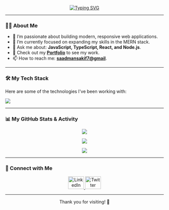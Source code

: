 <p align="center">
  <a href="https://git.io/typing-svg">
    <img src="https://readme-typing-svg.demolab.com/?lines=Hello,+I'm+Saadman+Sakif!;I'm+a+Web+Developer;I+build+things+for+the+web.&font=Fira+Code&center=true&width=440&height=45&color=36BCF7&vCenter=true&pause=1000&size=22" alt="Typing SVG" />
  </a>
</p>

---

### 🙋‍♂️ About Me

- 🔭 I’m passionate about building modern, responsive web applications.
- 🌱 I’m currently focused on expanding my skills in the MERN stack.
- 💬 Ask me about: **JavaScript, TypeScript, React, and Node.js**.
- 📄 Check out my **[Portfolio](https://portfolio-soundreaver.vercel.app)** to see my work.
- 📫 How to reach me: **[saadmansakif7@gmail](mailto:saadmansakif7@gmail.com)**.

---

### 🛠️ My Tech Stack

Here are some of the technologies I've been working with:

<p align="left">
  <a href="https://skillicons.dev">
    <img src="https://skillicons.dev/icons?i=js,ts,react,nodejs,express,mongodb,html,css,tailwind,git,vscode,figma" />
  </a>
</p>

---

### 📊 My GitHub Stats & Activity

<p align="center">
  
  
  <a href="https://github.com/anuraghazra/github-readme-stats">
    <img align="center" src="https://github-readme-stats.vercel.app/api/top-langs/?username=Soundreaver&layout=compact&theme=tokyonight&hide_border=true" />
  </a>
</p>

<p align="center">
  <a href="https://github.com/ashutosh00710/github-readme-activity-graph">
    <img align="center" src="https://github-readme-activity-graph.vercel.app/graph?username=Soundreaver&theme=github-dark&hide_border=true" />
  </a>
</p>

<p align="center">
  <a href="https://github.com/ryo-ma/github-profile-trophy">
    <img align="center" src="https://github-profile-trophy.vercel.app/?username=Soundreaver&theme=dracula&no-frame=true&margin-w=15&margin-h=15" />
  </a>
</p>

---

### 🤝 Connect with Me

<p align="center">
  <a href="https://linkedin.com/in/your-linkedin" target="_blank">
    <img src="https://raw.githubusercontent.com/rahuldkjain/github-profile-readme-generator/master/src/images/icons/Social/linkedin.svg" alt="LinkedIn" height="40" width="50" />
  </a>
  <a href="https://twitter.com/your-twitter" target="_blank">
    <img src="https://raw.githubusercontent.com/rahuldkjain/github-profile-readme-generator/master/src/images/icons/Social/twitter.svg" alt="Twitter" height="40" width="50" />
  </a>
</p>

---

<p align="center">Thank you for visiting! 💚</p>
